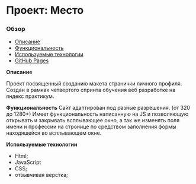 # Проект: Место

### Обзор

- [Описание](#Описание)
- [Функциональность](#Функциональность)
- [Используемые технологии](#Используемые_технологии)
- [GitHub Pages](https://stacey-ivanova.github.io/mesto/)

<a name="Описание">**Описание**</a>

Проект посвященный созданию макета странички личного профиля. Создан в рамках четвертого спринта обучения веб разработке на яндекс практикум.

<a name="Функциональность">**Функциональность**</a>
Сайт адаптирован под разные разрешения. (от 320 до 1280+)
Имеет функциональность написанную на JS и позволяющую открывать и закрывать всплывающее окно, а так же изменять поля имени и профессии на стронице по средством заполнения формы находящейся во всплывающем окне.

<a name="Используемые_технологии">**Используемые технологии**</a>

- Html;
- JavaScript
- CSS;
- отзывчивая верстка;
